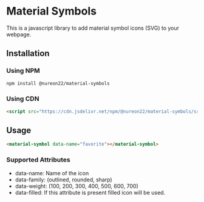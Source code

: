 # Material Symbols

This is a javascript library to add material symbol icons (SVG)
to  your webpage.

## Installation

### Using NPM

```sh
npm install @nureon22/material-symbols
```

### Using CDN

```html
<script src="https://cdn.jsdelivr.net/npm/@nureon22/material-symbols/src/main.js"></script>
```

## Usage

```html
<material-symbol data-name="favorite"></material-symbol>
```

### Supported Attributes

- data-name: Name of the icon
- data-family: (outlined, rounded, sharp)
- data-weight: (100, 200, 300, 400, 500, 600, 700)
- data-filled: If this attribute is present filled icon will be used.
